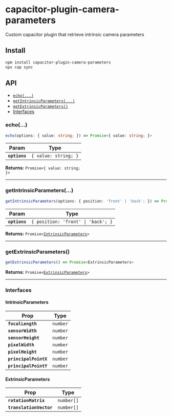 # capacitor-plugin-camera-parameters

Custom capacitor plugin that retrieve intrinsic camera parameters

## Install

```bash
npm install capacitor-plugin-camera-parameters
npx cap sync
```

## API

<docgen-index>

* [`echo(...)`](#echo)
* [`getIntrinsicParameters(...)`](#getintrinsicparameters)
* [`getExtrinsicParameters()`](#getextrinsicparameters)
* [Interfaces](#interfaces)

</docgen-index>

<docgen-api>
<!--Update the source file JSDoc comments and rerun docgen to update the docs below-->

### echo(...)

```typescript
echo(options: { value: string; }) => Promise<{ value: string; }>
```

| Param         | Type                            |
| ------------- | ------------------------------- |
| **`options`** | <code>{ value: string; }</code> |

**Returns:** <code>Promise&lt;{ value: string; }&gt;</code>

--------------------


### getIntrinsicParameters(...)

```typescript
getIntrinsicParameters(options: { position: 'front' | 'back'; }) => Promise<IntrinsicParameters>
```

| Param         | Type                                          |
| ------------- | --------------------------------------------- |
| **`options`** | <code>{ position: 'front' \| 'back'; }</code> |

**Returns:** <code>Promise&lt;<a href="#intrinsicparameters">IntrinsicParameters</a>&gt;</code>

--------------------


### getExtrinsicParameters()

```typescript
getExtrinsicParameters() => Promise<ExtrinsicParameters>
```

**Returns:** <code>Promise&lt;<a href="#extrinsicparameters">ExtrinsicParameters</a>&gt;</code>

--------------------


### Interfaces


#### IntrinsicParameters

| Prop                  | Type                |
| --------------------- | ------------------- |
| **`focalLength`**     | <code>number</code> |
| **`sensorWidth`**     | <code>number</code> |
| **`sensorHeight`**    | <code>number</code> |
| **`pixelWidth`**      | <code>number</code> |
| **`pixelHeight`**     | <code>number</code> |
| **`principalPointX`** | <code>number</code> |
| **`principalPointY`** | <code>number</code> |


#### ExtrinsicParameters

| Prop                    | Type                  |
| ----------------------- | --------------------- |
| **`rotationMatrix`**    | <code>number[]</code> |
| **`translationVector`** | <code>number[]</code> |

</docgen-api>

